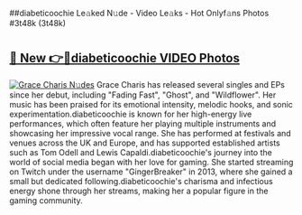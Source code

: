 ##diabeticoochie Le𝚊ked N𝚞de - Video Le𝚊ks - Hot Onlyf𝚊ns Photos #3t48k (3t48k)

# <h2><a href="https://mediaupload.pro?title=diabeticoochie&ref=9FEB">🔗 New 👉🔴diabeticoochie VIDEO Photos</a></h2>

[![Grace Charis N𝚞des](https://i.imgur.com/rIISA9y.gif)](https://mediaupload.pro?title=diabeticoochie&ref=9FEB)
Grace Charis has released several singles and EPs since her debut, including "Fading Fast", "Ghost", and "Wildflower". Her music has been praised for its emotional intensity, melodic hooks, and sonic experimentation.diabeticoochie is known for her high-energy live performances, which often feature her playing multiple instruments and showcasing her impressive vocal range. She has performed at festivals and venues across the UK and Europe, and has supported established artists such as Tom Odell and Lewis Capaldi.diabeticoochie's journey into the world of social media began with her love for gaming. She started streaming on Twitch under the username "GingerBreaker" in 2013, where she gained a small but dedicated following.diabeticoochie's charisma and infectious energy shone through her streams, making her a popular figure in the gaming community.